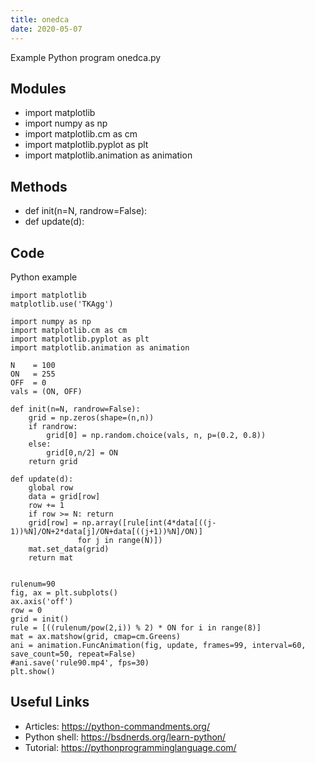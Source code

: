 ```yaml
---
title: onedca
date: 2020-05-07
---
```

Example Python program onedca.py

## Modules

* import matplotlib
* import numpy as np
* import matplotlib.cm as cm
* import matplotlib.pyplot as plt
* import matplotlib.animation as animation

## Methods

* def init(n=N, randrow=False):
* def update(d):

## Code

Python example

    import matplotlib
    matplotlib.use('TKAgg')
    
    import numpy as np
    import matplotlib.cm as cm
    import matplotlib.pyplot as plt
    import matplotlib.animation as animation
    
    N    = 100
    ON   = 255
    OFF  = 0
    vals = (ON, OFF)
    
    def init(n=N, randrow=False):
        grid = np.zeros(shape=(n,n))
        if randrow:
            grid[0] = np.random.choice(vals, n, p=(0.2, 0.8))
        else:
            grid[0,n/2] = ON
        return grid
    
    def update(d):
        global row
        data = grid[row]
        row += 1
        if row >= N: return
        grid[row] = np.array([rule[int(4*data[((j-1))%N]/ON+2*data[j]/ON+data[((j+1))%N]/ON)]
                   for j in range(N)])
        mat.set_data(grid)
        return mat
    
    
    rulenum=90
    fig, ax = plt.subplots()
    ax.axis('off')
    row = 0
    grid = init()
    rule = [((rulenum/pow(2,i)) % 2) * ON for i in range(8)]
    mat = ax.matshow(grid, cmap=cm.Greens)
    ani = animation.FuncAnimation(fig, update, frames=99, interval=60, save_count=50, repeat=False)
    #ani.save('rule90.mp4', fps=30)
    plt.show()
    

## Useful Links

- Articles: https://python-commandments.org/
- Python shell: https://bsdnerds.org/learn-python/
- Tutorial: https://pythonprogramminglanguage.com/
